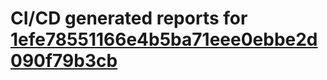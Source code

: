 # CI/CD generated reports for [1efe78551166e4b5ba71eee0ebbe2d090f79b3cb](https://github.com/hydephp/develop/commit/1efe78551166e4b5ba71eee0ebbe2d090f79b3cb)
